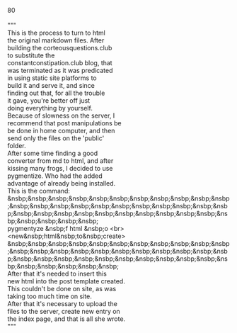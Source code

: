 80<br>
<br>
 """<br>
 This is the process to turn to html<br>
 the original markdown files. After<br>
 building the corteousquestions.club<br>
 to substitute the <br>
 constantconstipation.club blog, that<br>
 was terminated as it was predicated<br>
 in using static site platforms to <br>
 build it and serve it, and since<br>
 finding out that, for all the trouble<br>
 it gave, you're better off just<br>
 doing everything by yourself.<br>
 Because of slowness on the server, I<br>
 recommend that post manipulations be<br>
 be done in home computer, and then<br>
 send only the files on the 'public'<br>
 folder.<br>
 After some time finding a good<br>
 converter from md to html, and after<br>
 kissing many frogs, I decided to use<br>
 pygmentize. Who had the added<br>
 advantage of already being installed.<br>
 This is the command:<br>
 &nsbp;&nsbp;&nsbp;&nsbp;&nsbp;&nsbp;&nsbp;&nsbp;&nsbp;&nsbp;&nsbp;&nsbp;&nsbp;&nsbp;&nsbp;&nsbp;&nsbp;&nsbp;&nsbp;&nsbp;&nsbp;&nsbp;&nsbp;&nsbp;&nsbp;&nsbp;&nsbp;&nsbp;&nsbp;&nsbp;&nsbp;&nsbp;&nsbp;&nsbp;&nsbp;&nsbp;&nsbp;<br>
 pygmentyze &nsbp;f html &nsbp;o \<br>
 <new&nsbp;html&nsbp;to&nsbp;create> <old md file><br>
 &nsbp;&nsbp;&nsbp;&nsbp;&nsbp;&nsbp;&nsbp;&nsbp;&nsbp;&nsbp;&nsbp;&nsbp;&nsbp;&nsbp;&nsbp;&nsbp;&nsbp;&nsbp;&nsbp;&nsbp;&nsbp;&nsbp;&nsbp;&nsbp;&nsbp;&nsbp;&nsbp;&nsbp;&nsbp;&nsbp;&nsbp;&nsbp;&nsbp;&nsbp;&nsbp;&nsbp;&nsbp;&nsbp;<br>
 After that it's needed to insert this<br>
 new html into the post template created.<br>
 This couldn't be done on site, as was<br>
 taking too much time on site.<br>
 After that it's necessary to upload the<br>
 files to the server, create new entry on<br>
 the index page, and that is all she wrote.<br>
 """
